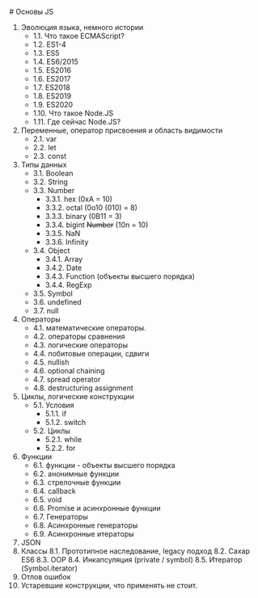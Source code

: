 # Основы JS

1. Эволюция языка, немного истории
    - 1.1. Что такое ECMAScript?
    - 1.2. ES1-4
    - 1.3. ES5
    - 1.4. ES6/2015
    - 1.5. ES2016
    - 1.6. ES2017
    - 1.7. ES2018
    - 1.8. ES2019
    - 1.9. ES2020
    - 1.10. Что такое Node.JS
    - 1.11. Где сейчас Node.JS?
2. Переменные, оператор присвоения и область видимости
    - 2.1. var 
    - 2.2. let
    - 2.3. const 
3. Типы данных
    - 3.1. Boolean
    - 3.2. String
    - 3.3. Number
        - 3.3.1. hex (0xA = 10)
        - 3.3.2. octal (0o10 (010) = 8)
        - 3.3.3. binary (0B11 = 3)
        - 3.3.4. bigint ~~Number~~ (10n = 10)
        - 3.3.5. NaN
        - 3.3.6. Infinity
    - 3.4. Object
        - 3.4.1. Array
        - 3.4.2. Date
        - 3.4.3. Function (объекты высшего порядка)
        - 3.4.4. RegExp
    - 3.5. Symbol
    - 3.6. undefined
    - 3.7. null
4. Операторы
    - 4.1. математические операторы.
    - 4.2. операторы сравнения
    - 4.3. логические операторы
    - 4.4. побитовые операции, сдвиги
    - 4.5. nullish
    - 4.6. optional chaining
    - 4.7. spread operator
    - 4.8. destructuring assignment
5. Циклы, логические конструкции
    - 5.1. Условия
        - 5.1.1. if
        - 5.1.2. switch
    - 5.2. Циклы
        - 5.2.1. while
        - 5.2.2. for
6. Функции
    - 6.1. функции - объекты высшего порядка
    - 6.2. анонимные функции
    - 6.3. стрелочные функции
    - 6.4. callback
    - 6.5. void
    - 6.6. Promise и асинхронные функции
    - 6.7. Генераторы
    - 6.8. Асинхронные генераторы
    - 6.9. Асинхронные итераторы
7. JSON
8. Классы
    8.1. Прототипное наследование, legacy подход
    8.2. Сахар ES6
    8.3. OOP
    8.4. Инкапсуляция (private / symbol)
    8.5. Итератор (Symbol.iterator)
9. Отлов ошибок
10. Устаревшие конструкции, что применять не стоит.
